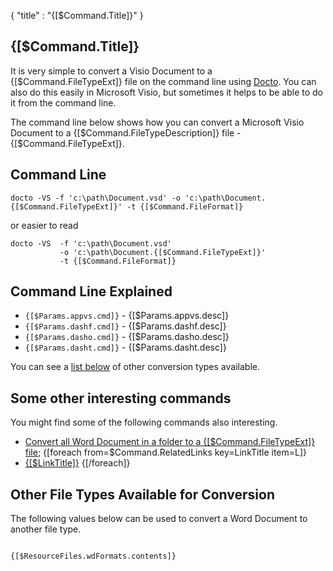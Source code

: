 {
    "title" : "{[$Command.Title]}" 
}

{[$Command.Title]}         
-

It is very simple to convert a Visio Document to a {[$Command.FileTypeExt]} file on the command line using [Docto](https://github.com/tobya/docto). You can also do this easily in Microsoft Visio, but sometimes it helps to be able to do it from the command line.  

The command line below shows how you can convert a Microsoft Visio Document to a {[$Command.FileTypeDescription]} file - {[$Command.FileTypeExt]}.

Command Line 
-

 ````
 docto -VS -f 'c:\path\Document.vsd' -o 'c:\path\Document.{[$Command.FileTypeExt]}' -t {[$Command.FileFormat]} 
 ````
 or easier to read
 ````
 docto -VS  -f 'c:\path\Document.vsd' 
            -o 'c:\path\Document.{[$Command.FileTypeExt]}' 
            -t {[$Command.FileFormat]}
 ````

Command Line Explained 
-

 - `{[$Params.appvs.cmd]}` -  {[$Params.appvs.desc]}
 - `{[$Params.dashf.cmd]}` -  {[$Params.dashf.desc]} 
 - `{[$Params.dasho.cmd]}` -  {[$Params.dasho.desc]}
 - `{[$Params.dasht.cmd]}` -  {[$Params.dasht.desc]}


You can see a [list below](#OtherTypes) of other conversion types available.

Some other interesting commands
-

You might find some of the following commands also interesting.

- [Convert all Word Document in a folder to a {[$Command.FileTypeExt]} file](ConvertDirDocToFile{[$Command.FileTypeExt]}.md);
{[foreach from=$Command.RelatedLinks key=LinkTitle item=L]}
 - [{[$LinkTitle]}]({[$L]})
{[/foreach]}

<a name="OtherTypes">Other File Types Available for Conversion</a>
-

The following values below can be used to convert a Word Document to another file type.


````

{[$ResourceFiles.wdFormats.contents]}

````


    

